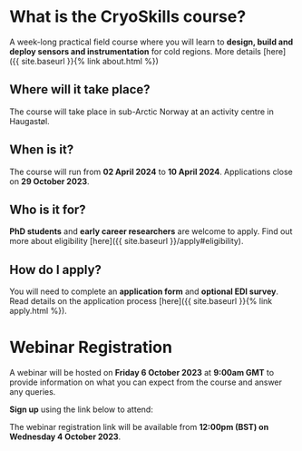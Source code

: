 # What is the CryoSkills course?
A week-long practical field course where you will learn to **design, build and deploy sensors and instrumentation** for cold regions.
More details [here]({{ site.baseurl }}{% link about.html %})

## Where will it take place?
The course will take place in sub-Arctic Norway at an activity centre in Haugastøl.

## When is it?
The course will run from **02 April 2024** to **10 April 2024**.
Applications close on **29 October 2023**.

## Who is it for?
**PhD students** and **early career researchers** are welcome to apply.  Find out more about eligibility [here]({{ site.baseurl }}/apply#eligibility).

## How do I apply? 
You will need to complete an **application form** and **optional EDI survey**. Read details on the application process [here]({{ site.baseurl }}{% link apply.html %}). 

# Webinar Registration
A webinar will be hosted on **Friday 6 October 2023** at **9:00am GMT** to provide information on what you can expect from the course and answer any queries.

**Sign up** using the link below to attend:

<div class="alert alert-warning" role="alert">
    The webinar registration link will be available from <strong>12:00pm (BST) on Wednesday 4 October 2023</strong>.
</div>